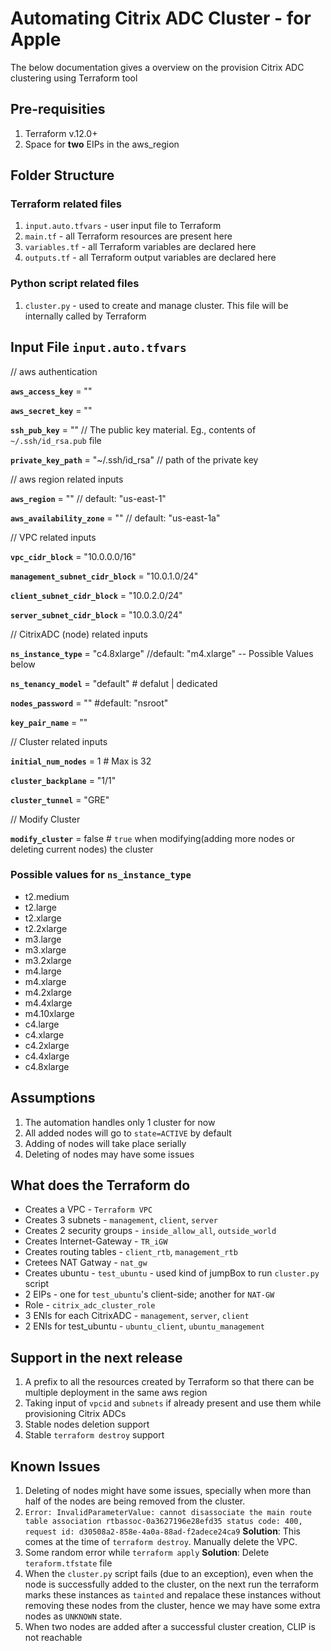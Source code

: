 # Automating Citrix ADC Cluster - for Apple

The below documentation gives a overview on the provision Citrix ADC clustering using Terraform tool

## Pre-requisities
1. Terraform v.12.0+
2. Space for **two** EIPs in the aws_region


## Folder Structure
### Terraform related files
1. `input.auto.tfvars` - user input file to Terraform
2. `main.tf` - all Terraform resources are present here
3. `variables.tf` - all Terraform variables are declared here
4. `outputs.tf` - all Terraform output variables are declared here

### Python script related files
1. `cluster.py` - used to create and manage cluster. This file will be internally called by Terraform


## Input File `input.auto.tfvars`
// aws authentication

**`aws_access_key`**  =  ""

**`aws_secret_key`**  =  ""

**`ssh_pub_key`**  =  "" // The public key material. Eg., contents of `~/.ssh/id_rsa.pub` file

**`private_key_path`** = "~/.ssh/id_rsa"  // path of the private key

// aws region related inputs

**`aws_region`**  =  "" // default: "us-east-1"

**`aws_availability_zone`**  =  "" // default: "us-east-1a"

// VPC related inputs

**`vpc_cidr_block`**  =  "10.0.0.0/16"

**`management_subnet_cidr_block`**  =  "10.0.1.0/24"

**`client_subnet_cidr_block`**  =  "10.0.2.0/24"

**`server_subnet_cidr_block`**  =  "10.0.3.0/24"

// CitrixADC (node) related inputs

**`ns_instance_type`**  =  "c4.8xlarge" //default: "m4.xlarge" -- Possible Values below

**`ns_tenancy_model`**  =  "default"  # defalut | dedicated

**`nodes_password`**  =  "" #default: "nsroot"

**`key_pair_name`**  =  ""

// Cluster related inputs

**`initial_num_nodes`** =  1  # Max is 32

**`cluster_backplane`**  =  "1/1"

**`cluster_tunnel`**  =  "GRE"

// Modify Cluster

**`modify_cluster`** = false # `true` when modifying(adding more nodes or deleting current nodes) the cluster

### Possible values for `ns_instance_type`
- t2.medium
- t2.large
- t2.xlarge
- t2.2xlarge
- m3.large
- m3.xlarge
- m3.2xlarge
- m4.large
- m4.xlarge
- m4.2xlarge
- m4.4xlarge
- m4.10xlarge
- c4.large
- c4.xlarge
- c4.2xlarge
- c4.4xlarge
- c4.8xlarge

## Assumptions
1. The automation handles only 1 cluster for now
2. All added nodes will go to `state=ACTIVE` by default
3. Adding of nodes will take place serially
4. Deleting of nodes may have some issues

## What does the Terraform do
- Creates a VPC - `Terraform VPC`
- Creates 3 subnets - `management`, `client`, `server`
- Creates 2 security groups - `inside_allow_all`, `outside_world`
- Creates Internet-Gateway - `TR_iGW`
- Creates routing tables - `client_rtb`, `management_rtb`
- Cretees NAT Gatway - `nat_gw`
- Creates ubuntu - `test_ubuntu` - used kind of jumpBox to run `cluster.py` script
- 2 EIPs - one for `test_ubuntu`'s client-side; another for `NAT-GW`
- Role - `citrix_adc_cluster_role`
- 3 ENIs for each CitrixADC - `management`, `server`, `client`
- 2 ENIs for test_ubuntu - `ubuntu_client`, `ubuntu_management`

## Support in the next release
1. A prefix to all the resources created by Terraform so that there can be multiple deployment in the same aws region
2. Taking input of `vpcid` and `subnets` if already present and use them while provisioning Citrix ADCs
3. Stable nodes deletion support
4. Stable `terraform destroy` support

## Known Issues
1. Deleting of nodes might have some issues, specially when more than half of the nodes are being removed from the cluster.
2. `Error: InvalidParameterValue: cannot disassociate the main route table association rtbassoc-0a3627196e28efd35
        status code: 400, request id: d30508a2-858e-4a0a-88ad-f2adece24ca9`
**Solution**: This comes at the time of `terraform destroy`. Manually delete the VPC.
3. Some random error while `terraform apply`
**Solution**:  Delete `teraform.tfstate` file
4. When the `cluster.py` script fails (due to an exception), even when the node is successfully added to the cluster, on the next run the terraform marks these instances as `tainted` and repalace these instances without removing these nodes from the cluster, hence we may have some extra nodes as `UNKNOWN` state.
5. When two nodes are added after a successful cluster creation, CLIP is not reachable